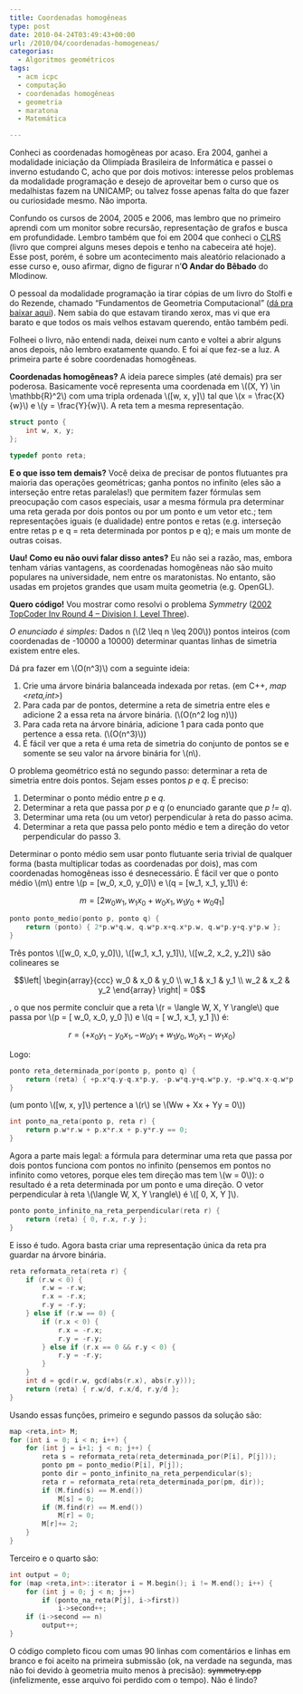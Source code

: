 ```yaml
---
title: Coordenadas homogêneas
type: post
date: 2010-04-24T03:49:43+00:00
url: /2010/04/coordenadas-homogeneas/
categorias:
  - Algoritmos geométricos
tags:
  - acm icpc
  - computação
  - coordenadas homogêneas
  - geometria
  - maratona
  - Matemática

---
```

Conheci as coordenadas homogêneas por acaso. Era 2004, ganhei a modalidade iniciação da Olimpíada Brasileira de Informática e passei o inverno estudando C, acho que por dois motivos: interesse pelos problemas da modalidade programação e desejo de aproveitar bem o curso que os medalhistas fazem na UNICAMP; ou talvez fosse apenas falta do que fazer ou curiosidade mesmo. Não importa.

Confundo os cursos de 2004, 2005 e 2006, mas lembro que no primeiro aprendi com um monitor sobre recursão, representação de grafos e busca em profundidade. Lembro também que foi em 2004 que conheci o <acronym title="Cormen, Leiserson, Rivest, Stein - Introduction to Algorithms">CLRS</acronym> (livro que comprei alguns meses depois e tenho na cabeceira até hoje). Esse post, porém, é sobre um acontecimento mais aleatório relacionado a esse curso e, ouso afirmar, digno de figurar n’**O Andar do Bêbado** do Mlodinow.

O pessoal da modalidade programação ia tirar cópias de um livro do Stolfi e do Rezende, chamado “Fundamentos de Geometria Computacional” ([dá pra baixar aqui][1]). Nem sabia do que estavam tirando xerox, mas vi que era barato e que todos os mais velhos estavam querendo, então também pedi.

Folheei o livro, não entendi nada, deixei num canto e voltei a abrir alguns anos depois, não lembro exatamente quando. E foi aí que fez-se a luz. A primeira parte é sobre coordenadas homogêneas.

**Coordenadas homogêneas?** A ideia parece simples (até demais) pra ser poderosa. Basicamente você representa uma coordenada em \\((X, Y) \in \mathbb{R}^2\\) com uma tripla ordenada \\([w, x, y]\\) tal que \\(x = \frac{X}{w}\\) e \\(y = \frac{Y}{w}\\). A reta tem a mesma representação.

```cpp
struct ponto {
	int w, x, y;
};

typedef ponto reta;
```

**E o que isso tem demais?** Você deixa de precisar de pontos flutuantes pra maioria das operações geométricas; ganha pontos no infinito (eles são a interseção entre retas paralelas!) que permitem fazer fórmulas sem preocupação com casos especiais, usar a mesma fórmula pra determinar uma reta gerada por dois pontos ou por um ponto e um vetor etc.; tem representações iguais (e dualidade) entre pontos e retas (e.g. interseção entre retas p e q = reta determinada por pontos p e q); e mais um monte de outras coisas.

**Uau! Como eu não ouvi falar disso antes?** Eu não sei a razão, mas, embora tenham várias vantagens, as coordenadas homogêneas não são muito populares na universidade, nem entre os maratonistas. No entanto, são usadas em projetos grandes que usam muita geometria (e.g. OpenGL).

**Quero código!** Vou mostrar como resolvi o problema _Symmetry_ ([2002 TopCoder Inv Round 4 – Division I, Level Three][2]).

_O enunciado é simples:_ Dados n (\\(2 \leq n \leq 200\\)) pontos inteiros (com coordenadas de -10000 a 10000) determinar quantas linhas de simetria existem entre eles.

Dá pra fazer em \\(O(n^3)\\) com a seguinte ideia:

  1. Crie uma árvore binária balanceada indexada por retas. (em C++, _map <reta,int>_)
  2. Para cada par de pontos, determine a reta de simetria entre eles e adicione 2 a essa reta na árvore binária. (\\(O(n^2 log n)\\))
  3. Para cada reta na árvore binária, adicione 1 para cada ponto que pertence a essa reta. (\\(O(n^3)\\))
  4. É fácil ver que a reta é uma reta de simetria do conjunto de pontos se e somente se seu valor na árvore binária for \\(n\\).

O problema geométrico está no segundo passo: determinar a reta de simetria entre dois pontos. Sejam esses pontos _p_ e _q_. É preciso:

  1. Determinar o ponto médio entre _p_ e _q_.
  2. Determinar a reta que passa por _p_ e _q_ (o enunciado garante que _p != q_).
  3. Determinar uma reta (ou um vetor) perpendicular à reta do passo acima.
  4. Determinar a reta que passa pelo ponto médio e tem a direção do vetor perpendicular do passo 3.

Determinar o ponto médio sem usar ponto flutuante seria trivial de qualquer forma (basta multiplicar todas as coordenadas por dois), mas com coordenadas homogêneas isso é desnecessário. É fácil ver que o ponto médio \\(m\\) entre \\(p = [w_0, x_0, y_0]\\) e \\(q = [w_1, x_1, y_1]\\) é:

$$m = [ 2 w_0 w_1 , w_1 x_0 + w_0 x_1 , w_1 y_0 + w_0 q_1 ]$$

```cpp
ponto ponto_medio(ponto p, ponto q) {
	return (ponto) { 2*p.w*q.w, q.w*p.x+q.x*p.w, q.w*p.y+q.y*p.w };
}
```

Três pontos \\([w_0, x_0, y_0]\\), \\([w_1, x_1, y_1]\\), \\([w_2, x_2, y_2]\\) são colineares se

$$\left| \begin{array}{ccc} w_0 & x_0 & y_0 \\ w_1 & x_1 & y_1 \\ w_2 & x_2 & y_2 \end{array} \right| = 0$$

, o que nos permite concluir que a reta \\(r = \langle W, X, Y \rangle\\) que passa por \\(p = [ w_0, x_0, y_0 ]\\) e \\(q = [ w_1, x_1, y_1 ]\\) é:

$$r = \langle +x_0 y_1 - y_0 x_1, -w_0 y_1 + w_1 y_0, w_0 x_1 - w_1 x_0\rangle$$

Logo:

```cpp
ponto reta_determinada_por(ponto p, ponto q) {
	return (reta) { +p.x*q.y-q.x*p.y, -p.w*q.y+q.w*p.y, +p.w*q.x-q.w*p.x };
}
```

(um ponto \\([w, x, y]\\) pertence a \\(r\\) se \\(Ww + Xx + Yy = 0\\))

```cpp
int ponto_na_reta(ponto p, reta r) {
	return p.w*r.w + p.x*r.x + p.y*r.y == 0;
}
```

Agora a parte mais legal: a fórmula para determinar uma reta que passa por dois pontos funciona com pontos no infinito (pensemos em pontos no infinito como vetores, porque eles tem direção mas tem \\(w = 0\\)): o resultado é a reta determinada por um ponto e uma direção. O vetor perpendicular à reta \\(\langle W, X, Y \rangle\\) é \\([ 0, X, Y ]\\).

```cpp
ponto ponto_infinito_na_reta_perpendicular(reta r) {
	return (reta) { 0, r.x, r.y };
}
```

E isso é tudo. Agora basta criar uma representação única da reta pra guardar na árvore binária.

```cpp
reta reformata_reta(reta r) {
	if (r.w < 0) {
		r.w = -r.w;
		r.x = -r.x;
		r.y = -r.y;
	} else if (r.w == 0) {
		if (r.x < 0) {
			r.x = -r.x;
			r.y = -r.y;
		} else if (r.x == 0 && r.y < 0) {
			r.y = -r.y;
		}
	}
	int d = gcd(r.w, gcd(abs(r.x), abs(r.y)));
	return (reta) { r.w/d, r.x/d, r.y/d };
}
```

Usando essas funções, primeiro e segundo passos da solução são:

```cpp
map <reta,int> M;
for (int i = 0; i < n; i++) {
	for (int j = i+1; j < n; j++) {
		reta s = reformata_reta(reta_determinada_por(P[i], P[j]));
		ponto pm = ponto_medio(P[i], P[j]);
		ponto dir = ponto_infinito_na_reta_perpendicular(s);
		reta r = reformata_reta(reta_determinada_por(pm, dir));
		if (M.find(s) == M.end())
			M[s] = 0;
		if (M.find(r) == M.end())
			M[r] = 0;
		M[r]+= 2;
	}
}
```

Terceiro e o quarto são:

```cpp
int output = 0;
for (map <reta,int>::iterator i = M.begin(); i != M.end(); i++) {
	for (int j = 0; j < n; j++)
		if (ponto_na_reta(P[j], i->first))
			i->second++;
	if (i->second == n)
		output++;
}
```

O código completo ficou com umas 90 linhas com comentários e linhas em branco e foi aceito na primeira submissão (ok, na verdade na segunda, mas não foi devido à geometria muito menos à precisão): ~~symmetry.cpp~~ (infelizmente, esse arquivo foi perdido com o tempo). Não é lindo?

 [1]: http://www.ic.unicamp.br/~stolfi/EXPORT/bibliography/stolfi.html
 [2]: http://www.topcoder.com/stat?c=problem_statement&pm=924

